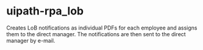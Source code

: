 # uipath-rpa_lob
Creates LoB notifications as individual PDFs for each employee and assigns them to the direct manager. The notifications are then sent to the direct manager by e-mail.
